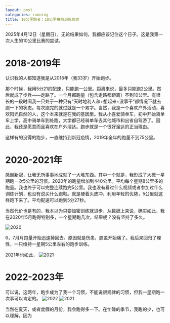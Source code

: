 ```yaml
---
layout: post
categories: running
title: 10公里跑者：10公里赛前训练总结
---
```


2025年4月12日（星期日），无论结果如何，我都应该记住这个日子。这是我第一次人生的10公里比赛的尝试。

# 2018-2019年
认识我的人都知道我是从2018年（我33岁）开始跑步。

那个时候，我用5分21的配速，只能跑一公里。距离来说，最多只能跑2公里。然后就成了步兵——走路了。一个月都跑量（包含走路都距离）不到10公里。有很长的一段时间我一只处于一种只有“天时地利人和+想起来+没事干”都情况下就去跑一下的状态。每次跑完的就过就是一个累字。当然，我是一个喜欢户外活动，喜欢阳光自然的人，这个本来就是在我的基因里。我从小喜爱骑单车，初中开始骑单车上学，高中骑单车到处跑，大学都已经骑单车去其他城市和出省自驾游了。因此，我还是愿意而且喜欢在户外溜达。跑步就是一个很好溜达的正当理由。

这样有的没得的跑步，一直维持到新冠疫情，2019年全年的跑量不到75公里。

# 2020-2021年

感谢新冠，让我无所事事地成就了一大堆东西。其中一个就是，我形成了大概一星期跑一次5公里的习惯。2020年的跑量增加到440公里。平均每个星期8公里多的跑量。我也终于可以完整连续跑完5公里。我也没有看过什么视频或者参加过什么训练计划，也没有说买什么跑鞋。就是硬着头皮冲，利用年轻的优势，5公里就这样跑下来了。平均配速可以跑到5分27秒。

当然代价也是有的，我本以为只要加密训练就进步，从数据上来说，确实如此，我在2020年5月跑得特别多，一个星期跑几次，结果呢？没有坚持了多久。

![2020](/assets/running/2020)

6，7月月跑量开始迅速掉回去。原因就是伤患，膝盖开始痛了。我后来回归了理性，一只维持一星期5公里左右的跑步训练。

2021年也如此，
![2021](/assets/running/2021)

# 2022-2023年

可以说，这两年，跑步成为了我一个习惯，不能说很规律的习惯，但我一星期跑一次事可以肯定的。
![2022](/assets/running/2022)
![2021](/assets/running/2021)

当然在夏天，或者度假的月份，我会跑得多一下。在忙碌的季节，我跑的少，也可以理解，因为
<!--stackedit_data:
eyJoaXN0b3J5IjpbLTE4MDUwNTM4NTAsMjA4MDI1MTkzLDg3MT
U3MjI4XX0=
-->